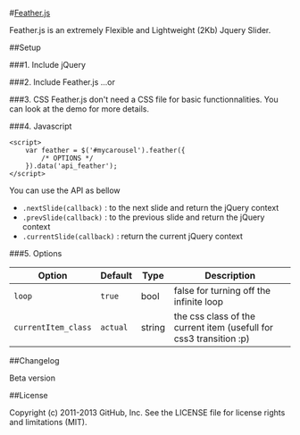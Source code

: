 #[Feather.js](http://pieropanjulien.com/feather/)

Feather.js is an extremely Flexible and Lightweight (2Kb) Jquery Slider.

##Setup

###1. Include jQuery
	<script src="http://code.jquery.com/jquery-1.10.2.min.js"></script>

###2. Include Feather.js
	<script src="jquery.feather.js"></script> ...or	<script src="jquery.feather.min.js"></script>

###3. CSS
Feather.js don't need a CSS file for basic functionnalities. You can look at the demo for more details. 

###4. Javascript

	<script>
	    var feather = $('#mycarousel').feather({
	    	/* OPTIONS */
	    }).data('api_feather');
	</script>

You can use the API as bellow

- `.nextSlide(callback)` : to the next slide and return the jQuery context
- `.prevSlide(callback)` : to the previous slide and return the jQuery context
- `.currentSlide(callback)` : return the current jQuery context

###5. Options

| Option | Default | Type | Description
|-------|--------|-----|-----
| `loop` | `true` | bool |  false for turning off the infinite loop
| `currentItem_class` | `actual` | string | the css class of the current item (usefull for css3 transition :p)

##Changelog

Beta version

##License

Copyright (c) 2011-2013 GitHub, Inc. See the LICENSE file for license rights and limitations (MIT).